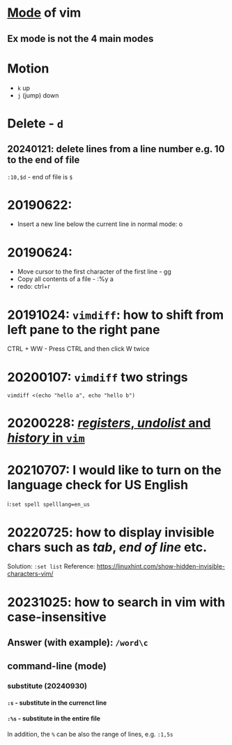 # [Mode](https://en.wikibooks.org/wiki/Learning_the_vi_Editor/Vim/Modes) of vim
## Ex mode is not the 4 main modes

# Motion
 * `k` up
 * `j` (jump) down 

# Delete - `d`
## 20240121: delete lines from a line number e.g. 10 to the end of file 
`:10,$d` - end of file is `$`

# 20190622: 
* Insert a new line below the current line in normal mode: o

# 20190624:
* Move cursor to the first character of the first line - gg
* Copy all contents of a file - :%y a
* redo: ctrl+r

# 20191024: `vimdiff`: how to shift from left pane to the right pane
CTRL + WW - Press CTRL and then click W twice

# 20200107: `vimdiff` two strings
`vimdiff <(echo "hello a", echo "hello b")`

# 20200228: [*registers*, *undolist* and *history* in `vim`](https://stackoverflow.com/questions/60431864/how-to-display-the-content-of-the-cache-in-vim/60432156#60432156)

# 20210707: I would like to turn on the language check for US English
i`:set spell spelllang=en_us`

# 20220725: how to display invisible chars such as *tab*, *end of line* etc.
Solution: `:set list`
Reference: https://linuxhint.com/show-hidden-invisible-characters-vim/

# 20231025: how to search in vim with case-insensitive
## Answer (with example): `/word\c`
## command-line (mode) 
### substitute (20240930)
#### `:s` - substitute in the currenct line
#### `:%s` - substitute in the entire file
In addition, the `%` can be also the range of lines, e.g. `:1,5s` 
